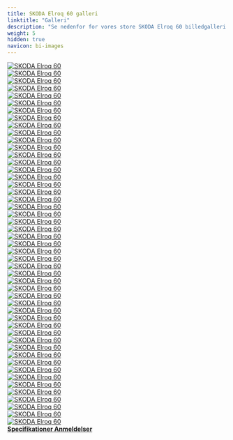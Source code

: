 ```yaml
---
title: SKODA Elroq 60 galleri
linktitle: "Galleri"
description: "Se nedenfor for vores store SKODA Elroq 60 billedgalleri. Klik på billederne for versioner i høj opløsning."
weight: 5
hidden: true
navicon: bi-images
---
```

<!-- markdownlint-disable MD033 -->
<div class="row" id ="my-gallery">
	<div class="pswp-grid-item col-6 col-md-4">
		<a href="https://media.evkx.net/multimedia/models/skoda/elroq/elroq_60/chargeport_1.jpg"
data-pswp-src="https://media.evkx.net/multimedia/models/skoda/elroq/elroq_60/chargeport_1.jpg"
data-pswp-width="3000"
data-pswp-height="2001" 
target="_blank">
			<img src="https://media.evkx.net/multimedia/models/skoda/elroq/elroq_60/chargeport_1_xst.jpg" alt="SKODA Elroq 60" class="img-fluid " />
		</a>
	</div>
	<div class="pswp-grid-item col-6 col-md-4">
		<a href="https://media.evkx.net/multimedia/models/skoda/elroq/elroq_60/charging_1.jpg"
data-pswp-src="https://media.evkx.net/multimedia/models/skoda/elroq/elroq_60/charging_1.jpg"
data-pswp-width="3000"
data-pswp-height="2001" 
target="_blank">
			<img src="https://media.evkx.net/multimedia/models/skoda/elroq/elroq_60/charging_1_xst.jpg" alt="SKODA Elroq 60" class="img-fluid " />
		</a>
	</div>
	<div class="pswp-grid-item col-6 col-md-4">
		<a href="https://media.evkx.net/multimedia/models/skoda/elroq/elroq_60/details_1.jpg"
data-pswp-src="https://media.evkx.net/multimedia/models/skoda/elroq/elroq_60/details_1.jpg"
data-pswp-width="3000"
data-pswp-height="2001" 
target="_blank">
			<img src="https://media.evkx.net/multimedia/models/skoda/elroq/elroq_60/details_1_xst.jpg" alt="SKODA Elroq 60" class="img-fluid " />
		</a>
	</div>
	<div class="pswp-grid-item col-6 col-md-4">
		<a href="https://media.evkx.net/multimedia/models/skoda/elroq/elroq_60/details_2.jpg"
data-pswp-src="https://media.evkx.net/multimedia/models/skoda/elroq/elroq_60/details_2.jpg"
data-pswp-width="3000"
data-pswp-height="2001" 
target="_blank">
			<img src="https://media.evkx.net/multimedia/models/skoda/elroq/elroq_60/details_2_xst.jpg" alt="SKODA Elroq 60" class="img-fluid " />
		</a>
	</div>
	<div class="pswp-grid-item col-6 col-md-4">
		<a href="https://media.evkx.net/multimedia/models/skoda/elroq/elroq_60/details_3.jpg"
data-pswp-src="https://media.evkx.net/multimedia/models/skoda/elroq/elroq_60/details_3.jpg"
data-pswp-width="3000"
data-pswp-height="2001" 
target="_blank">
			<img src="https://media.evkx.net/multimedia/models/skoda/elroq/elroq_60/details_3_xst.jpg" alt="SKODA Elroq 60" class="img-fluid " />
		</a>
	</div>
	<div class="pswp-grid-item col-6 col-md-4">
		<a href="https://media.evkx.net/multimedia/models/skoda/elroq/elroq_60/details_4.jpg"
data-pswp-src="https://media.evkx.net/multimedia/models/skoda/elroq/elroq_60/details_4.jpg"
data-pswp-width="3000"
data-pswp-height="2001" 
target="_blank">
			<img src="https://media.evkx.net/multimedia/models/skoda/elroq/elroq_60/details_4_xst.jpg" alt="SKODA Elroq 60" class="img-fluid " />
		</a>
	</div>
	<div class="pswp-grid-item col-6 col-md-4">
		<a href="https://media.evkx.net/multimedia/models/skoda/elroq/elroq_60/details_5.jpg"
data-pswp-src="https://media.evkx.net/multimedia/models/skoda/elroq/elroq_60/details_5.jpg"
data-pswp-width="3000"
data-pswp-height="1998" 
target="_blank">
			<img src="https://media.evkx.net/multimedia/models/skoda/elroq/elroq_60/details_5_xst.jpg" alt="SKODA Elroq 60" class="img-fluid " />
		</a>
	</div>
	<div class="pswp-grid-item col-6 col-md-4">
		<a href="https://media.evkx.net/multimedia/models/skoda/elroq/elroq_60/details_6.jpg"
data-pswp-src="https://media.evkx.net/multimedia/models/skoda/elroq/elroq_60/details_6.jpg"
data-pswp-width="3000"
data-pswp-height="2001" 
target="_blank">
			<img src="https://media.evkx.net/multimedia/models/skoda/elroq/elroq_60/details_6_xst.jpg" alt="SKODA Elroq 60" class="img-fluid " />
		</a>
	</div>
	<div class="pswp-grid-item col-6 col-md-4">
		<a href="https://media.evkx.net/multimedia/models/skoda/elroq/elroq_60/details_7.jpg"
data-pswp-src="https://media.evkx.net/multimedia/models/skoda/elroq/elroq_60/details_7.jpg"
data-pswp-width="3000"
data-pswp-height="2001" 
target="_blank">
			<img src="https://media.evkx.net/multimedia/models/skoda/elroq/elroq_60/details_7_xst.jpg" alt="SKODA Elroq 60" class="img-fluid " />
		</a>
	</div>
	<div class="pswp-grid-item col-6 col-md-4">
		<a href="https://media.evkx.net/multimedia/models/skoda/elroq/elroq_60/exterior_1.jpg"
data-pswp-src="https://media.evkx.net/multimedia/models/skoda/elroq/elroq_60/exterior_1.jpg"
data-pswp-width="3000"
data-pswp-height="1687" 
target="_blank">
			<img src="https://media.evkx.net/multimedia/models/skoda/elroq/elroq_60/exterior_1_xst.jpg" alt="SKODA Elroq 60" class="img-fluid " />
		</a>
	</div>
	<div class="pswp-grid-item col-6 col-md-4">
		<a href="https://media.evkx.net/multimedia/models/skoda/elroq/elroq_60/exterior_2.jpg"
data-pswp-src="https://media.evkx.net/multimedia/models/skoda/elroq/elroq_60/exterior_2.jpg"
data-pswp-width="3000"
data-pswp-height="2001" 
target="_blank">
			<img src="https://media.evkx.net/multimedia/models/skoda/elroq/elroq_60/exterior_2_xst.jpg" alt="SKODA Elroq 60" class="img-fluid " />
		</a>
	</div>
	<div class="pswp-grid-item col-6 col-md-4">
		<a href="https://media.evkx.net/multimedia/models/skoda/elroq/elroq_60/exterior_3.jpg"
data-pswp-src="https://media.evkx.net/multimedia/models/skoda/elroq/elroq_60/exterior_3.jpg"
data-pswp-width="3000"
data-pswp-height="2001" 
target="_blank">
			<img src="https://media.evkx.net/multimedia/models/skoda/elroq/elroq_60/exterior_3_xst.jpg" alt="SKODA Elroq 60" class="img-fluid " />
		</a>
	</div>
	<div class="pswp-grid-item col-6 col-md-4">
		<a href="https://media.evkx.net/multimedia/models/skoda/elroq/elroq_60/exterior_4.jpg"
data-pswp-src="https://media.evkx.net/multimedia/models/skoda/elroq/elroq_60/exterior_4.jpg"
data-pswp-width="3000"
data-pswp-height="2001" 
target="_blank">
			<img src="https://media.evkx.net/multimedia/models/skoda/elroq/elroq_60/exterior_4_xst.jpg" alt="SKODA Elroq 60" class="img-fluid " />
		</a>
	</div>
	<div class="pswp-grid-item col-6 col-md-4">
		<a href="https://media.evkx.net/multimedia/models/skoda/elroq/elroq_60/exterior_5.jpg"
data-pswp-src="https://media.evkx.net/multimedia/models/skoda/elroq/elroq_60/exterior_5.jpg"
data-pswp-width="3000"
data-pswp-height="2001" 
target="_blank">
			<img src="https://media.evkx.net/multimedia/models/skoda/elroq/elroq_60/exterior_5_xst.jpg" alt="SKODA Elroq 60" class="img-fluid " />
		</a>
	</div>
	<div class="pswp-grid-item col-6 col-md-4">
		<a href="https://media.evkx.net/multimedia/models/skoda/elroq/elroq_60/exterior_6.jpg"
data-pswp-src="https://media.evkx.net/multimedia/models/skoda/elroq/elroq_60/exterior_6.jpg"
data-pswp-width="3000"
data-pswp-height="2000" 
target="_blank">
			<img src="https://media.evkx.net/multimedia/models/skoda/elroq/elroq_60/exterior_6_xst.jpg" alt="SKODA Elroq 60" class="img-fluid " />
		</a>
	</div>
	<div class="pswp-grid-item col-6 col-md-4">
		<a href="https://media.evkx.net/multimedia/models/skoda/elroq/elroq_60/exterior_7.jpg"
data-pswp-src="https://media.evkx.net/multimedia/models/skoda/elroq/elroq_60/exterior_7.jpg"
data-pswp-width="3000"
data-pswp-height="1687" 
target="_blank">
			<img src="https://media.evkx.net/multimedia/models/skoda/elroq/elroq_60/exterior_7_xst.jpg" alt="SKODA Elroq 60" class="img-fluid " />
		</a>
	</div>
	<div class="pswp-grid-item col-6 col-md-4">
		<a href="https://media.evkx.net/multimedia/models/skoda/elroq/elroq_60/exterior_8.jpg"
data-pswp-src="https://media.evkx.net/multimedia/models/skoda/elroq/elroq_60/exterior_8.jpg"
data-pswp-width="3000"
data-pswp-height="1687" 
target="_blank">
			<img src="https://media.evkx.net/multimedia/models/skoda/elroq/elroq_60/exterior_8_xst.jpg" alt="SKODA Elroq 60" class="img-fluid " />
		</a>
	</div>
	<div class="pswp-grid-item col-6 col-md-4">
		<a href="https://media.evkx.net/multimedia/models/skoda/elroq/elroq_60/exterior_9.jpg"
data-pswp-src="https://media.evkx.net/multimedia/models/skoda/elroq/elroq_60/exterior_9.jpg"
data-pswp-width="3000"
data-pswp-height="1687" 
target="_blank">
			<img src="https://media.evkx.net/multimedia/models/skoda/elroq/elroq_60/exterior_9_xst.jpg" alt="SKODA Elroq 60" class="img-fluid " />
		</a>
	</div>
	<div class="pswp-grid-item col-6 col-md-4">
		<a href="https://media.evkx.net/multimedia/models/skoda/elroq/elroq_60/frontseats_1.jpg"
data-pswp-src="https://media.evkx.net/multimedia/models/skoda/elroq/elroq_60/frontseats_1.jpg"
data-pswp-width="3000"
data-pswp-height="2001" 
target="_blank">
			<img src="https://media.evkx.net/multimedia/models/skoda/elroq/elroq_60/frontseats_1_xst.jpg" alt="SKODA Elroq 60" class="img-fluid " />
		</a>
	</div>
	<div class="pswp-grid-item col-6 col-md-4">
		<a href="https://media.evkx.net/multimedia/models/skoda/elroq/elroq_60/frontseats_2.jpg"
data-pswp-src="https://media.evkx.net/multimedia/models/skoda/elroq/elroq_60/frontseats_2.jpg"
data-pswp-width="3000"
data-pswp-height="2001" 
target="_blank">
			<img src="https://media.evkx.net/multimedia/models/skoda/elroq/elroq_60/frontseats_2_xst.jpg" alt="SKODA Elroq 60" class="img-fluid " />
		</a>
	</div>
	<div class="pswp-grid-item col-6 col-md-4">
		<a href="https://media.evkx.net/multimedia/models/skoda/elroq/elroq_60/frontseats_3.jpg"
data-pswp-src="https://media.evkx.net/multimedia/models/skoda/elroq/elroq_60/frontseats_3.jpg"
data-pswp-width="3000"
data-pswp-height="2001" 
target="_blank">
			<img src="https://media.evkx.net/multimedia/models/skoda/elroq/elroq_60/frontseats_3_xst.jpg" alt="SKODA Elroq 60" class="img-fluid " />
		</a>
	</div>
	<div class="pswp-grid-item col-6 col-md-4">
		<a href="https://media.evkx.net/multimedia/models/skoda/elroq/elroq_60/headlights_1.jpg"
data-pswp-src="https://media.evkx.net/multimedia/models/skoda/elroq/elroq_60/headlights_1.jpg"
data-pswp-width="3000"
data-pswp-height="2001" 
target="_blank">
			<img src="https://media.evkx.net/multimedia/models/skoda/elroq/elroq_60/headlights_1_xst.jpg" alt="SKODA Elroq 60" class="img-fluid " />
		</a>
	</div>
	<div class="pswp-grid-item col-6 col-md-4">
		<a href="https://media.evkx.net/multimedia/models/skoda/elroq/elroq_60/headlights_2.jpg"
data-pswp-src="https://media.evkx.net/multimedia/models/skoda/elroq/elroq_60/headlights_2.jpg"
data-pswp-width="3000"
data-pswp-height="2001" 
target="_blank">
			<img src="https://media.evkx.net/multimedia/models/skoda/elroq/elroq_60/headlights_2_xst.jpg" alt="SKODA Elroq 60" class="img-fluid " />
		</a>
	</div>
	<div class="pswp-grid-item col-6 col-md-4">
		<a href="https://media.evkx.net/multimedia/models/skoda/elroq/elroq_60/interior_1.jpg"
data-pswp-src="https://media.evkx.net/multimedia/models/skoda/elroq/elroq_60/interior_1.jpg"
data-pswp-width="3000"
data-pswp-height="1912" 
target="_blank">
			<img src="https://media.evkx.net/multimedia/models/skoda/elroq/elroq_60/interior_1_xst.jpg" alt="SKODA Elroq 60" class="img-fluid " />
		</a>
	</div>
	<div class="pswp-grid-item col-6 col-md-4">
		<a href="https://media.evkx.net/multimedia/models/skoda/elroq/elroq_60/interior_2.jpg"
data-pswp-src="https://media.evkx.net/multimedia/models/skoda/elroq/elroq_60/interior_2.jpg"
data-pswp-width="3000"
data-pswp-height="1916" 
target="_blank">
			<img src="https://media.evkx.net/multimedia/models/skoda/elroq/elroq_60/interior_2_xst.jpg" alt="SKODA Elroq 60" class="img-fluid " />
		</a>
	</div>
	<div class="pswp-grid-item col-6 col-md-4">
		<a href="https://media.evkx.net/multimedia/models/skoda/elroq/elroq_60/interior_3.jpg"
data-pswp-src="https://media.evkx.net/multimedia/models/skoda/elroq/elroq_60/interior_3.jpg"
data-pswp-width="3000"
data-pswp-height="1894" 
target="_blank">
			<img src="https://media.evkx.net/multimedia/models/skoda/elroq/elroq_60/interior_3_xst.jpg" alt="SKODA Elroq 60" class="img-fluid " />
		</a>
	</div>
	<div class="pswp-grid-item col-6 col-md-4">
		<a href="https://media.evkx.net/multimedia/models/skoda/elroq/elroq_60/main_1.jpg"
data-pswp-src="https://media.evkx.net/multimedia/models/skoda/elroq/elroq_60/main_1.jpg"
data-pswp-width="3000"
data-pswp-height="1687" 
target="_blank">
			<img src="https://media.evkx.net/multimedia/models/skoda/elroq/elroq_60/main_1_xst.jpg" alt="SKODA Elroq 60" class="img-fluid " />
		</a>
	</div>
	<div class="pswp-grid-item col-6 col-md-4">
		<a href="https://media.evkx.net/multimedia/models/skoda/elroq/elroq_60/rearlights_1.jpg"
data-pswp-src="https://media.evkx.net/multimedia/models/skoda/elroq/elroq_60/rearlights_1.jpg"
data-pswp-width="3000"
data-pswp-height="2001" 
target="_blank">
			<img src="https://media.evkx.net/multimedia/models/skoda/elroq/elroq_60/rearlights_1_xst.jpg" alt="SKODA Elroq 60" class="img-fluid " />
		</a>
	</div>
	<div class="pswp-grid-item col-6 col-md-4">
		<a href="https://media.evkx.net/multimedia/models/skoda/elroq/elroq_60/rearlights_2.jpg"
data-pswp-src="https://media.evkx.net/multimedia/models/skoda/elroq/elroq_60/rearlights_2.jpg"
data-pswp-width="3000"
data-pswp-height="2001" 
target="_blank">
			<img src="https://media.evkx.net/multimedia/models/skoda/elroq/elroq_60/rearlights_2_xst.jpg" alt="SKODA Elroq 60" class="img-fluid " />
		</a>
	</div>
	<div class="pswp-grid-item col-6 col-md-4">
		<a href="https://media.evkx.net/multimedia/models/skoda/elroq/elroq_60/screens_1.jpg"
data-pswp-src="https://media.evkx.net/multimedia/models/skoda/elroq/elroq_60/screens_1.jpg"
data-pswp-width="3000"
data-pswp-height="2001" 
target="_blank">
			<img src="https://media.evkx.net/multimedia/models/skoda/elroq/elroq_60/screens_1_xst.jpg" alt="SKODA Elroq 60" class="img-fluid " />
		</a>
	</div>
	<div class="pswp-grid-item col-6 col-md-4">
		<a href="https://media.evkx.net/multimedia/models/skoda/elroq/elroq_60/screens_2.jpg"
data-pswp-src="https://media.evkx.net/multimedia/models/skoda/elroq/elroq_60/screens_2.jpg"
data-pswp-width="3000"
data-pswp-height="2001" 
target="_blank">
			<img src="https://media.evkx.net/multimedia/models/skoda/elroq/elroq_60/screens_2_xst.jpg" alt="SKODA Elroq 60" class="img-fluid " />
		</a>
	</div>
	<div class="pswp-grid-item col-6 col-md-4">
		<a href="https://media.evkx.net/multimedia/models/skoda/elroq/elroq_60/screens_3.jpg"
data-pswp-src="https://media.evkx.net/multimedia/models/skoda/elroq/elroq_60/screens_3.jpg"
data-pswp-width="3000"
data-pswp-height="2001" 
target="_blank">
			<img src="https://media.evkx.net/multimedia/models/skoda/elroq/elroq_60/screens_3_xst.jpg" alt="SKODA Elroq 60" class="img-fluid " />
		</a>
	</div>
	<div class="pswp-grid-item col-6 col-md-4">
		<a href="https://media.evkx.net/multimedia/models/skoda/elroq/elroq_60/screens_4.jpg"
data-pswp-src="https://media.evkx.net/multimedia/models/skoda/elroq/elroq_60/screens_4.jpg"
data-pswp-width="3000"
data-pswp-height="2068" 
target="_blank">
			<img src="https://media.evkx.net/multimedia/models/skoda/elroq/elroq_60/screens_4_xst.jpg" alt="SKODA Elroq 60" class="img-fluid " />
		</a>
	</div>
	<div class="pswp-grid-item col-6 col-md-4">
		<a href="https://media.evkx.net/multimedia/models/skoda/elroq/elroq_60/screens_5.jpg"
data-pswp-src="https://media.evkx.net/multimedia/models/skoda/elroq/elroq_60/screens_5.jpg"
data-pswp-width="3000"
data-pswp-height="2001" 
target="_blank">
			<img src="https://media.evkx.net/multimedia/models/skoda/elroq/elroq_60/screens_5_xst.jpg" alt="SKODA Elroq 60" class="img-fluid " />
		</a>
	</div>
	<div class="pswp-grid-item col-6 col-md-4">
		<a href="https://media.evkx.net/multimedia/models/skoda/elroq/elroq_60/secondrowseats_1.jpg"
data-pswp-src="https://media.evkx.net/multimedia/models/skoda/elroq/elroq_60/secondrowseats_1.jpg"
data-pswp-width="3000"
data-pswp-height="2001" 
target="_blank">
			<img src="https://media.evkx.net/multimedia/models/skoda/elroq/elroq_60/secondrowseats_1_xst.jpg" alt="SKODA Elroq 60" class="img-fluid " />
		</a>
	</div>
	<div class="pswp-grid-item col-6 col-md-4">
		<a href="https://media.evkx.net/multimedia/models/skoda/elroq/elroq_60/secondrowseats_2.jpg"
data-pswp-src="https://media.evkx.net/multimedia/models/skoda/elroq/elroq_60/secondrowseats_2.jpg"
data-pswp-width="3000"
data-pswp-height="2001" 
target="_blank">
			<img src="https://media.evkx.net/multimedia/models/skoda/elroq/elroq_60/secondrowseats_2_xst.jpg" alt="SKODA Elroq 60" class="img-fluid " />
		</a>
	</div>
	<div class="pswp-grid-item col-6 col-md-4">
		<a href="https://media.evkx.net/multimedia/models/skoda/elroq/elroq_60/secondrowseats_3.jpg"
data-pswp-src="https://media.evkx.net/multimedia/models/skoda/elroq/elroq_60/secondrowseats_3.jpg"
data-pswp-width="3000"
data-pswp-height="2001" 
target="_blank">
			<img src="https://media.evkx.net/multimedia/models/skoda/elroq/elroq_60/secondrowseats_3_xst.jpg" alt="SKODA Elroq 60" class="img-fluid " />
		</a>
	</div>
	<div class="pswp-grid-item col-6 col-md-4">
		<a href="https://media.evkx.net/multimedia/models/skoda/elroq/elroq_60/steeringwheel_1.jpg"
data-pswp-src="https://media.evkx.net/multimedia/models/skoda/elroq/elroq_60/steeringwheel_1.jpg"
data-pswp-width="3000"
data-pswp-height="2001" 
target="_blank">
			<img src="https://media.evkx.net/multimedia/models/skoda/elroq/elroq_60/steeringwheel_1_xst.jpg" alt="SKODA Elroq 60" class="img-fluid " />
		</a>
	</div>
	<div class="pswp-grid-item col-6 col-md-4">
		<a href="https://media.evkx.net/multimedia/models/skoda/elroq/elroq_60/trunk_1.jpg"
data-pswp-src="https://media.evkx.net/multimedia/models/skoda/elroq/elroq_60/trunk_1.jpg"
data-pswp-width="3000"
data-pswp-height="1744" 
target="_blank">
			<img src="https://media.evkx.net/multimedia/models/skoda/elroq/elroq_60/trunk_1_xst.jpg" alt="SKODA Elroq 60" class="img-fluid " />
		</a>
	</div>
	<div class="pswp-grid-item col-6 col-md-4">
		<a href="https://media.evkx.net/multimedia/models/skoda/elroq/elroq_60/trunk_2.jpg"
data-pswp-src="https://media.evkx.net/multimedia/models/skoda/elroq/elroq_60/trunk_2.jpg"
data-pswp-width="3000"
data-pswp-height="1744" 
target="_blank">
			<img src="https://media.evkx.net/multimedia/models/skoda/elroq/elroq_60/trunk_2_xst.jpg" alt="SKODA Elroq 60" class="img-fluid " />
		</a>
	</div>
	<div class="pswp-grid-item col-6 col-md-4">
		<a href="https://media.evkx.net/multimedia/models/skoda/elroq/elroq_60/trunk_3.jpg"
data-pswp-src="https://media.evkx.net/multimedia/models/skoda/elroq/elroq_60/trunk_3.jpg"
data-pswp-width="3000"
data-pswp-height="1744" 
target="_blank">
			<img src="https://media.evkx.net/multimedia/models/skoda/elroq/elroq_60/trunk_3_xst.jpg" alt="SKODA Elroq 60" class="img-fluid " />
		</a>
	</div>
	<div class="pswp-grid-item col-6 col-md-4">
		<a href="https://media.evkx.net/multimedia/models/skoda/elroq/elroq_60/trunk_4.jpg"
data-pswp-src="https://media.evkx.net/multimedia/models/skoda/elroq/elroq_60/trunk_4.jpg"
data-pswp-width="3000"
data-pswp-height="1744" 
target="_blank">
			<img src="https://media.evkx.net/multimedia/models/skoda/elroq/elroq_60/trunk_4_xst.jpg" alt="SKODA Elroq 60" class="img-fluid " />
		</a>
	</div>
	<div class="pswp-grid-item col-6 col-md-4">
		<a href="https://media.evkx.net/multimedia/models/skoda/elroq/elroq_60/trunk_5.jpg"
data-pswp-src="https://media.evkx.net/multimedia/models/skoda/elroq/elroq_60/trunk_5.jpg"
data-pswp-width="3000"
data-pswp-height="1744" 
target="_blank">
			<img src="https://media.evkx.net/multimedia/models/skoda/elroq/elroq_60/trunk_5_xst.jpg" alt="SKODA Elroq 60" class="img-fluid " />
		</a>
	</div>
	<div class="pswp-grid-item col-6 col-md-4">
		<a href="https://media.evkx.net/multimedia/models/skoda/elroq/elroq_60/trunk_6.jpg"
data-pswp-src="https://media.evkx.net/multimedia/models/skoda/elroq/elroq_60/trunk_6.jpg"
data-pswp-width="3000"
data-pswp-height="1744" 
target="_blank">
			<img src="https://media.evkx.net/multimedia/models/skoda/elroq/elroq_60/trunk_6_xst.jpg" alt="SKODA Elroq 60" class="img-fluid " />
		</a>
	</div>
	<div class="pswp-grid-item col-6 col-md-4">
		<a href="https://media.evkx.net/multimedia/models/skoda/elroq/elroq_60/trunk_7.jpg"
data-pswp-src="https://media.evkx.net/multimedia/models/skoda/elroq/elroq_60/trunk_7.jpg"
data-pswp-width="3000"
data-pswp-height="2001" 
target="_blank">
			<img src="https://media.evkx.net/multimedia/models/skoda/elroq/elroq_60/trunk_7_xst.jpg" alt="SKODA Elroq 60" class="img-fluid " />
		</a>
	</div>
	<div class="pswp-grid-item col-6 col-md-4">
		<a href="https://media.evkx.net/multimedia/models/skoda/elroq/elroq_60/trunk_8.jpg"
data-pswp-src="https://media.evkx.net/multimedia/models/skoda/elroq/elroq_60/trunk_8.jpg"
data-pswp-width="3000"
data-pswp-height="1744" 
target="_blank">
			<img src="https://media.evkx.net/multimedia/models/skoda/elroq/elroq_60/trunk_8_xst.jpg" alt="SKODA Elroq 60" class="img-fluid " />
		</a>
	</div>
	<div class="pswp-grid-item col-6 col-md-4">
		<a href="https://media.evkx.net/multimedia/models/skoda/elroq/elroq_60/wheels_1.jpg"
data-pswp-src="https://media.evkx.net/multimedia/models/skoda/elroq/elroq_60/wheels_1.jpg"
data-pswp-width="3000"
data-pswp-height="2001" 
target="_blank">
			<img src="https://media.evkx.net/multimedia/models/skoda/elroq/elroq_60/wheels_1_xst.jpg" alt="SKODA Elroq 60" class="img-fluid " />
		</a>
	</div>
	<div class="pswp-grid-item col-6 col-md-4">
		<a href="https://media.evkx.net/multimedia/models/skoda/elroq/elroq_60/wheels_2.jpg"
data-pswp-src="https://media.evkx.net/multimedia/models/skoda/elroq/elroq_60/wheels_2.jpg"
data-pswp-width="3000"
data-pswp-height="2001" 
target="_blank">
			<img src="https://media.evkx.net/multimedia/models/skoda/elroq/elroq_60/wheels_2_xst.jpg" alt="SKODA Elroq 60" class="img-fluid " />
		</a>
	</div>
	<div class="pswp-grid-item col-6 col-md-4">
		<a href="https://media.evkx.net/multimedia/models/skoda/elroq/elroq_60/wheels_3.jpg"
data-pswp-src="https://media.evkx.net/multimedia/models/skoda/elroq/elroq_60/wheels_3.jpg"
data-pswp-width="3000"
data-pswp-height="2001" 
target="_blank">
			<img src="https://media.evkx.net/multimedia/models/skoda/elroq/elroq_60/wheels_3_xst.jpg" alt="SKODA Elroq 60" class="img-fluid " />
		</a>
	</div>
</div>
<script type="module">
  import PhotoSwipeLightbox from '/js/photoswipe-lightbox.esm.js';
    const lightbox = new PhotoSwipeLightbox({
       gallery: '#my-gallery',
        children: 'a',
        pswpModule: () => import('/js/photoswipe.esm.js')
    });
lightbox.init();
</script>
<div class="mt-3 mb-3">
<a href="../specifications/" class="text-decoration-none text-black">
<strong><i class="bi-arrow-left"></i> Specifikationer </strong>
</a>
<a href="../reviews/" class="text-decoration-none text-black float-end">
<strong>Anmeldelser <i class="bi-arrow-right"></i></strong>
</a>
</div>
